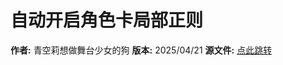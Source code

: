 # 自动开启角色卡局部正则

**作者:** 青空莉想做舞台少女的狗
**版本:** 2025/04/21
**源文件:** [点此跳转](https://github.com/StageDog/tavern_resource/tree/main/酒馆助手/自动开启角色卡局部正则)
